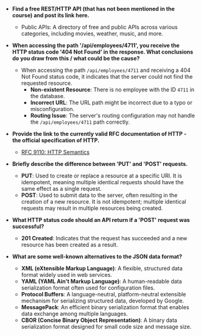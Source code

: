 * **Find a free REST/HTTP API (that has not been mentioned in the course) and post its link here.**
  - Public APIs: A directory of free and public APIs across various categories, including movies, weather, music, and more.

* **When accessing the path '/api/employees/4711', you receive the HTTP status code '404 Not Found' in the response. What conclusions do you draw from this / what could be the cause?**
  - When accessing the path `/api/employees/4711` and receiving a 404 Not Found status code, it indicates that the server could not find the requested resource.
    - **Non-existent Resource**: There is no employee with the ID `4711` in the database.
    - **Incorrect URL**: The URL path might be incorrect due to a typo or misconfiguration.
    - **Routing Issue**: The server's routing configuration may not handle the `/api/employees/4711` path correctly.

* **Provide the link to the currently valid RFC documentation of HTTP - the official specification of HTTP.**
  - [RFC 9110: HTTP Semantics](https://www.rfc-editor.org/rfc/rfc9110.html)

* **Briefly describe the difference between 'PUT' and 'POST' requests.**
  - **PUT**: Used to create or replace a resource at a specific URI. It is idempotent, meaning multiple identical requests should have the same effect as a single request.
  - **POST**: Used to submit data to the server, often resulting in the creation of a new resource. It is not idempotent; multiple identical requests may result in multiple resources being created.

* **What HTTP status code should an API return if a 'POST' request was successful?**
  - **201 Created**: Indicates that the request has succeeded and a new resource has been created as a result.

* **What are some well-known alternatives to the JSON data format?**
  - **XML (eXtensible Markup Language)**: A flexible, structured data format widely used in web services.
  - **YAML (YAML Ain't Markup Language)**: A human-readable data serialization format often used for configuration files.
  - **Protocol Buffers**: A language-neutral, platform-neutral extensible mechanism for serializing structured data, developed by Google.
  - **MessagePack**: An efficient binary serialization format that enables data exchange among multiple languages.
  - **CBOR (Concise Binary Object Representation)**: A binary data serialization format designed for small code size and message size.
